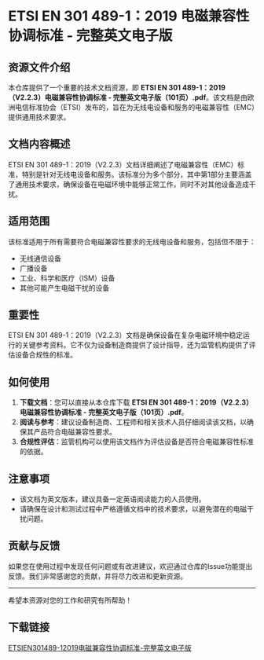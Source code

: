 # ETSI EN 301 489-1：2019 电磁兼容性协调标准 - 完整英文电子版

## 资源文件介绍

本仓库提供了一个重要的技术文档资源，即 **ETSI EN 301 489-1：2019（V2.2.3）电磁兼容性协调标准 - 完整英文电子版（101页）.pdf**。该文档是由欧洲电信标准协会（ETSI）发布的，旨在为无线电设备和服务的电磁兼容性（EMC）提供通用技术要求。

## 文档内容概述

ETSI EN 301 489-1：2019（V2.2.3）文档详细阐述了电磁兼容性（EMC）标准，特别是针对无线电设备和服务。该标准分为多个部分，其中第1部分主要涵盖了通用技术要求，确保设备在电磁环境中能够正常工作，同时不对其他设备造成干扰。

## 适用范围

该标准适用于所有需要符合电磁兼容性要求的无线电设备和服务，包括但不限于：

- 无线通信设备
- 广播设备
- 工业、科学和医疗（ISM）设备
- 其他可能产生电磁干扰的设备

## 重要性

ETSI EN 301 489-1：2019（V2.2.3）文档是确保设备在复杂电磁环境中稳定运行的关键参考资料。它不仅为设备制造商提供了设计指导，还为监管机构提供了评估设备合规性的标准。

## 如何使用

1. **下载文档**：您可以直接从本仓库下载 **ETSI EN 301 489-1：2019（V2.2.3）电磁兼容性协调标准 - 完整英文电子版（101页）.pdf**。
2. **阅读与参考**：建议设备制造商、工程师和相关技术人员仔细阅读该文档，以确保其产品符合电磁兼容性要求。
3. **合规性评估**：监管机构可以使用该文档作为评估设备是否符合电磁兼容性标准的依据。

## 注意事项

- 该文档为英文版本，建议具备一定英语阅读能力的人员使用。
- 请确保在设计和测试过程中严格遵循文档中的技术要求，以避免潜在的电磁干扰问题。

## 贡献与反馈

如果您在使用过程中发现任何问题或有改进建议，欢迎通过仓库的Issue功能提出反馈。我们非常感谢您的贡献，并将尽力改进和更新资源。

---

希望本资源对您的工作和研究有所帮助！

## 下载链接

[ETSIEN301489-12019电磁兼容性协调标准-完整英文电子版](https://pan.quark.cn/s/758c487fc7e6)